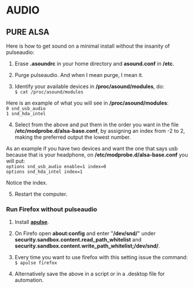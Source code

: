 # AUDIO

## PURE ALSA

Here is how to get sound on a minimal install without the insanity of pulseaudio:

1. Erase __.asoundrc__ in your home directory and __asound.conf__ in __/etc__.  

2. Purge pulseaudio. And when I mean purge, I mean it.  

3. Identify your available devices in __/proc/asound/modules__, do:  
`$ cat /proc/asound/modules`

Here is an example of what you will see in __/proc/asound/modules__:  
`0 snd_usb_audio`  
`1 snd_hda_intel`  

4. Select from the above and put them in the order you want in the file __/etc/modprobe.d/alsa-base.conf__, by assigning an index from -2 to 2, making the preferred output the lowest number.  

As an example if you have two devices and want the one that says usb because that is your headphone, on __/etc/modprobe.d/alsa-base.conf__ you will put:  
`options snd_usb_audio enable=1 index=0`  
`options snd_hda_intel index=1`  

Notice the index.  

5. Restart the computer.  

### Run Firefox without pulseaudio

1. Install  __[apulse](https://github.com/i-rinat/apulse)__.  

2. On Firefo open __about:config__ and enter "__/dev/snd/__" under __security.sandbox.content.read_path_whitelist__ and __security.sandbox.content.write_path_whitelist;/dev/snd/__.  

3. Every time you want to use firefox with this setting issue the command:  
`$ apulse firefox`  

4. Alternatively save the above in a script or in a .desktop file for automation.
